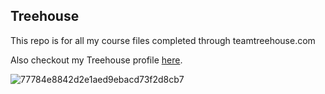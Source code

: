 ## Treehouse

This repo is for all my course files completed through teamtreehouse.com

Also checkout my Treehouse profile [here](https://teamtreehouse.com/beau).


![77784e8842d2e1aed9ebacd73f2d8cb7](https://user-images.githubusercontent.com/52841881/89086866-0ba93a00-d347-11ea-980d-a5ba32a2d567.jpg)